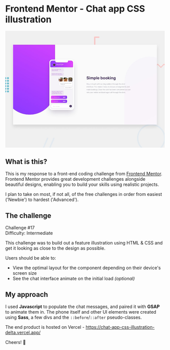 # Frontend Mentor - Chat app CSS illustration

![Design preview for the Chat app CSS illustration coding challenge](./design/desktop-preview.jpg)

## What is this?
This is my response to a front-end coding challenge from [Frontend Mentor](https://www.frontendmentor.io). Frontend Mentor provides great development challenges alongside beautiful designs, enabling you to build your skills using realistic projects.

I plan to take on most, if not all, of the free challenges in order from easiest ('Newbie') to hardest ('Advanced').

## The challenge
Challenge #17<br/>
Difficulty: Intermediate

This challenge was to build out a feature illustration using HTML & CSS and get it looking as close to the design as possible.

Users should be able to:

- View the optimal layout for the component depending on their device's screen size
- See the chat interface animate on the initial load *(optional)*

## My approach
I used **Javascript** to populate the chat messages, and paired it with **GSAP** to animate them in. The phone itself and other UI elements were created using **Sass**, a few divs and the `::before`/`::after` pseudo-classes.

The end product is hosted on Vercel - https://chat-app-css-illustration-delta.vercel.app/

Cheers! 🍻
